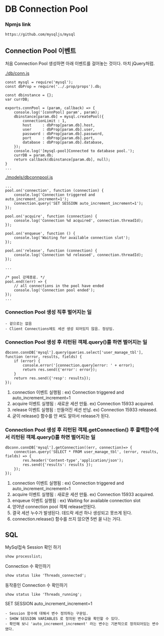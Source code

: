 # DB Connection Pool

### Npmjs link
	https://github.com/mysqljs/mysql

## Connection Pool 이벤트
처음 Connection Pool 생성하면 아래 이벤트를 걸어놓는 것이다. 마치 jQuery처럼.  

[./db/conn.js](https://github.com/geoseong/rdb-study-doAdventure/blob/debug/db/conn.js)
```
const mysql = require('mysql');
const dbProp = require('../.prop/props').db;

const dbinstance = {};
var currDB;

exports.connPool = (param, callback) => {
    console.log('[connPool] param', param);
    dbinstance[param.db] = mysql.createPool({
        connectionLimit : 1,
        host     : dbProp[param.db].host,
        user     : dbProp[param.db].user,
        password : dbProp[param.db].password,
        port     : dbProp[param.db].port,
        database : dbProp[param.db].database,
    });
    console.log('[mysql-pool]Connected to database pool.');
    currDB = param.db;
    return callback(dbinstance[param.db], null);
}
...
```


[./models/dbconnpool.js](https://github.com/geoseong/rdb-study-doAdventure/blob/debug/models/dbconnpool.js)
```
...
pool.on('connection', function (connection) {
    console.log('Connection triggered and auto_increment_increment=1');
    connection.query('SET SESSION auto_increment_increment=1');
});

pool.on('acquire', function (connection) {
    console.log('Connection %d acquired', connection.threadId);
});

pool.on('enqueue', function () {
    console.log('Waiting for available connection slot');
});

pool.on('release', function (connection) {
    console.log('Connection %d released', connection.threadId);
});

...

/* pool 강제종료. */
pool.end((err) => {
    // all connections in the pool have ended
    console.log('Connection pool ended');
});
...
```
### Connection Pool 생성 직후 벌어지는 일
	- 겉으로는 없음
	- Client Connections에도 세션 생성 되어있지 않음. 정상임.

### Connection Pool 생성 후 리턴된 객체.query()를 하면 벌어지는 일
```
dbconn.connDB['mysql'].query(queries.select['user_manage_tbl'], function (error, results, fields) {
    if (error) {
        console.error('[connection.query]error: ' + error);
        return res.send({'error': error});
    }
    return res.send({'resp': results});
});
```
1. connection 이벤트 실행됨 : ex) Connection triggered and auto_increment_increment=1
2. acquire 이벤트 실행됨 : 새로운 세션 만듦. ex) Connection 15933 acquired.
3. release 이벤트 실행됨 : 만들어진 세션 반납. ex) Connection 15933 released.
4. 굳이 release() 함수를 안 써도 알아서 release가 된다.

### Connection Pool 생성 후 리턴된 객체.getConnection() 후 콜백함수에서 리턴된 객체.query()를 하면 벌어지는 일
```
dbconn.connDB['mysql'].getConnection((err, connection)=> {
    connection.query('SELECT * FROM user_manage_tbl', (error, results, fields) => {
        res.header('Content-type','application/json');
        res.send({'results': results });
    });
});
```
1. connection 이벤트 실행됨 : ex) Connection triggered and auto_increment_increment=1
2. acquire 이벤트 실행됨 : 새로운 세션 만듦. ex) Connection 15933 acquired.
3. enqueue 이벤트 실행됨 : ex) Waiting for available connection slot
4. 얻어낸 connection pool 객체 release안된다.
5. 결국 세션 누수가 발생된다. 데드락 세션 하나 생성되고 못쓰게 된다.
6. connection.release() 함수를 쓰지 않으면 5번 꼴 나는 거다.


## SQL
MySql접속 Session 확인 하기
```
show processlist;
```

Connection 수 확인하기
```
show status like 'Threads_connected';
```

동작중인 Connection 수 확인하기
```
show status like 'Threads_running';
```
SET SESSION auto_increment_increment=1

	- Session 함수에 대해서 변수 정의하는 구문임.
	- SHOW SESSION VARIABLES 로 정의된 변수값을 확인할 수 있다.
	- 확인해 보니 'auto_increment_increment' 라는 변수는 기본적으로 정의되어있는 변수였다.
